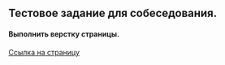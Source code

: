 ## Тестовое задание для собеседования.

#### Выполнить верстку  страницы.

[Ссылка на страницу](https://kuban23.github.io/Test_1/)
